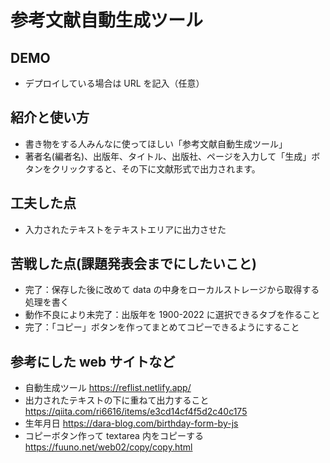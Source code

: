 <!-- readme.md -->

# 参考文献自動生成ツール

## DEMO

- デプロイしている場合は URL を記入（任意）

## 紹介と使い方

- 書き物をする人みんなに使ってほしい「参考文献自動生成ツール」
- 著者名(編者名)、出版年、タイトル、出版社、ページを入力して「生成」ボタンをクリックすると、その下に文献形式で出力されます。

## 工夫した点

- 入力されたテキストをテキストエリアに出力させた

## 苦戦した点(課題発表会までにしたいこと)

- 完了：保存した後に改めて data の中身をローカルストレージから取得する処理を書く
- 動作不良により未完了：出版年を 1900-2022 に選択できるタブを作ること
- 完了：「コピー」ボタンを作ってまとめてコピーできるようにすること

## 参考にした web サイトなど

- 自動生成ツール
  https://reflist.netlify.app/
- 出力されたテキストの下に重ねて出力すること
  https://qiita.com/ri6616/items/e3cd14cf4f5d2c40c175
- 生年月日
  https://dara-blog.com/birthday-form-by-js
- コピーボタン作って textarea 内をコピーする
  https://fuuno.net/web02/copy/copy.html
